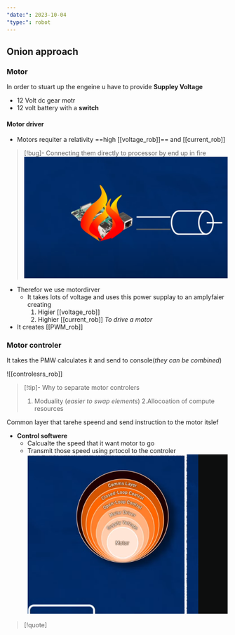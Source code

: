 ```yaml
---
"date:": 2023-10-04
"type:": robot
---
```

## Onion approach 

### Motor 
In order to stuart up the engeine u have to provide **Suppley Voltage**
- 12 Volt dc gear motr 
- 12 volt battery with a **switch**


####  Motor driver 


- Motors requiter a relativity ==high [[voltage_rob]]==  and [[current_rob]]
>[!bug]- Connecting them directly to processor by end up in fire
>![Pasted_image_20231004133958.png](/static/Pasted_image_20231004133958.png)

- Therefor we use motordirver 
	- It takes lots of voltage and uses this power supplay to an amplyfaier creating
		1. Higier [[voltage_rob]]
		2. Highier [[current_rob]]
		*To drive a motor*
- It creates [[PWM_rob]]
### Motor controler 
It takes the PMW calculates it and send to console(*they can be combined*)



![[controlesrs_rob]]

>[!tip]- Why to separate motor controlers
>1. Moduality (*easier to swap elements*)
>2.Allocoation of compute resources 

Common layer that tarehe speend and send instruction  to the motor itslef

- **Control softwere**
	- Calcualte the speed that it want motor to go 
	- Transmit those speed using prtocol to the controler
	![Pasted_image_20231005093118.png](/static/Pasted_image_20231005093118.png)

>[!quote]